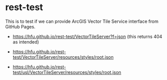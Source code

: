 # rest-test
This is to test if we can provide ArcGIS Vector Tile Service interface from GitHub Pages.
- https://hfu.github.io/rest-test/VectorTileServer?f=json (this returns 404 as intended)
- https://hfu.github.io/rest-test/VectorTileServer/resources/styles/root.json

- https://hfu.github.io/rest-test/usl/VectorTileServer/resources/styles/root.json

